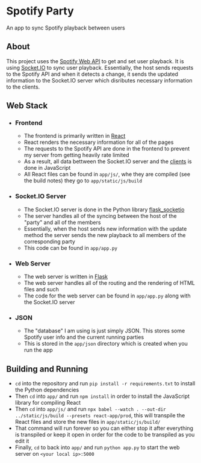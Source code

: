 # Spotify Party

An app to sync Spotify playback between users

## About
This project uses the [Spotify Web API](https://developer.spotify.com/documentation/web-api/) to get and set user playback. It is using [Socket.IO](https://github.com/socketio/socket.io) to sync user playback. Essentially, the host sends requests to the Spotify API and when it detects a change, it sends the updated information to the Socket.IO server which disributes necessary information to the clients. 

## Web Stack
- ### Frontend
    - The frontend is primarily written in [React](https://reactjs.org/)
    - React renders the necessary information for all of the pages
    - The requests to the Spotify API are done in the frontend to prevent my server from getting heavily rate limited
    - As a result, all data bettween the Socket.IO server and the [clients](clients) is done in JavaScript
    - All React files can be found in `app/js/`, whe they are compiled (see the build notes) they go to `app/static/js/build`
- ### Socket.IO Server
    - The Socket.IO server is done in the Python library [flask_socketio](https://github.com/miguelgrinberg/Flask-SocketIO)
    - The server handles all of the syncing between the host of the "party" and all of the members
    - Essentially, when the host sends new information with the update method the server sends the new playback to all members of the corresponding party
    - This code can be found in `app/app.py`
- ### Web Server
    - The web server is written in [Flask](https://palletsprojects.com/p/flask/)
    - The web server handles all of the routing and the rendering of HTML files and such
    - The code for the web server can be found in `app/app.py` along with the Socket.IO server
- ### JSON
    - The "database" I am using is just simply JSON. This stores some Spotify user info and the current running parties
    - This is stored in the `app/json` directory which is created when you run the app

## Building and Running
- `cd` into the repository and run `pip install -r requirements.txt` to install the Python dependencies
- Then `cd` into `app/` and run `npm install` in order to install the JavaScript library for compiling React
- Then `cd` into `app/js/` and run `npx babel --watch . --out-dir ../static/js/build --presets react-app/prod`, this will transpile the React files and store the new files in `app/static/js/build/`
- That command will run forever so you can either stop it after everything is transpiled or keep it open in order for the code to be transpiled as you edit it
- Finally, `cd` to back into `app/` and run `python app.py` to start the web server on `<your local ip>:5000`
